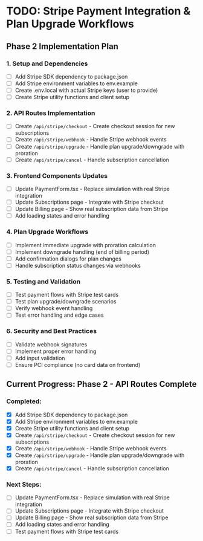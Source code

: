 # TODO: Stripe Payment Integration & Plan Upgrade Workflows

## Phase 2 Implementation Plan

### 1. Setup and Dependencies

- [ ] Add Stripe SDK dependency to package.json
- [ ] Add Stripe environment variables to env.example
- [ ] Create .env.local with actual Stripe keys (user to provide)
- [ ] Create Stripe utility functions and client setup

### 2. API Routes Implementation

- [ ] Create `/api/stripe/checkout` - Create checkout session for new subscriptions
- [ ] Create `/api/stripe/webhook` - Handle Stripe webhook events
- [ ] Create `/api/stripe/upgrade` - Handle plan upgrade/downgrade with proration
- [ ] Create `/api/stripe/cancel` - Handle subscription cancellation

### 3. Frontend Components Updates

- [ ] Update PaymentForm.tsx - Replace simulation with real Stripe integration
- [ ] Update Subscriptions page - Integrate with Stripe checkout
- [ ] Update Billing page - Show real subscription data from Stripe
- [ ] Add loading states and error handling

### 4. Plan Upgrade Workflows

- [ ] Implement immediate upgrade with proration calculation
- [ ] Implement downgrade handling (end of billing period)
- [ ] Add confirmation dialogs for plan changes
- [ ] Handle subscription status changes via webhooks

### 5. Testing and Validation

- [ ] Test payment flows with Stripe test cards
- [ ] Test plan upgrade/downgrade scenarios
- [ ] Verify webhook event handling
- [ ] Test error handling and edge cases

### 6. Security and Best Practices

- [ ] Validate webhook signatures
- [ ] Implement proper error handling
- [ ] Add input validation
- [ ] Ensure PCI compliance (no card data on frontend)

## Current Progress: Phase 2 - API Routes Complete

### Completed:

- [x] Add Stripe SDK dependency to package.json
- [x] Add Stripe environment variables to env.example
- [x] Create Stripe utility functions and client setup
- [x] Create `/api/stripe/checkout` - Create checkout session for new subscriptions
- [x] Create `/api/stripe/webhook` - Handle Stripe webhook events
- [x] Create `/api/stripe/upgrade` - Handle plan upgrade/downgrade with proration
- [x] Create `/api/stripe/cancel` - Handle subscription cancellation

### Next Steps:

- [ ] Update PaymentForm.tsx - Replace simulation with real Stripe integration
- [ ] Update Subscriptions page - Integrate with Stripe checkout
- [ ] Update Billing page - Show real subscription data from Stripe
- [ ] Add loading states and error handling
- [ ] Test payment flows with Stripe test cards
